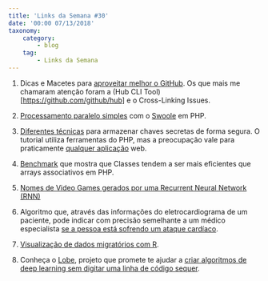 ```yaml
---
title: 'Links da Semana #30'
date: '00:00 07/13/2018'
taxonomy:
    category:
        - blog
    tag:
        - Links da Semana
---
```


1. Dicas e Macetes para [aproveitar melhor o GitHub](https://laravel-news.com/github-tips-tricks). Os que mais me chamaram atenção foram a (Hub CLI Tool)[https://github.com/github/hub] e o  Cross-Linking Issues.

1. [Processamento paralelo simples](https://blog.andreiavram.ro/concurrency-php-swoole/) com o [Swoole](https://www.swoole.co.uk/) em PHP.

1. [Diferentes técnicas](https://websec.io/2018/06/14/Keep-Credentials-Secure.html) para armazenar chaves secretas de forma segura. O tutorial utiliza ferramentas do PHP, mas a preocupação vale para praticamente [qualquer aplicação](https://www.owasp.org/index.php/Top_10-2017_A2-Broken_Authentication) web.

1. [Benchmark](https://steemit.com/php/@crell/php-use-associative-arrays-basically-never) que mostra que Classes tendem a ser mais eficientes que arrays associativos em PHP.

1. [Nomes de Video Games gerados por uma  Recurrent Neural Network (RNN)](http://www.andreweckel.com/RNNGameTitles/)

1. Algoritmo que, através das informações do eletrocardiograma de um paciente, pode indicar com precisão semelhante a um médico especialista [se a pessoa está sofrendo um ataque cardíaco](https://www.technologyreview.com/s/611541/algorithm-matches-human-cardiologists-in-detecting-heart-attacks/).

1. [Visualização de dados migratórios com R](http://blog.revolutionanalytics.com/2018/06/global-migration-animated-with-r.html).

1. Conheça o [Lobe](https://lobe.ai/), projeto que promete te ajudar a [criar algoritmos de deep learning sem digitar uma linha de código sequer](https://www.theverge.com/2018/6/12/17452742/deep-learning-ai-learn-lobe-made-easy-coding).
